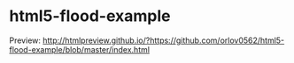 html5-flood-example
===================
Preview: 
http://htmlpreview.github.io/?https://github.com/orlov0562/html5-flood-example/blob/master/index.html
